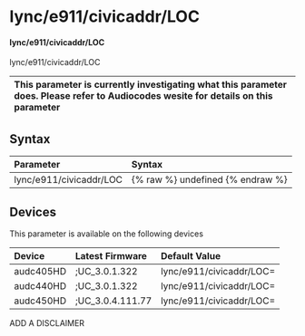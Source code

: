 ﻿---
description: lync/e911/civicaddr/LOC
search: false
---

# lync/e911/civicaddr/LOC

#### lync/e911/civicaddr/LOC

lync/e911/civicaddr/LOC


| This parameter is currently investigating what this parameter does. Please refer to Audiocodes wesite for details on this parameter | 
| :--- |

## Syntax
| Parameter | Syntax |
| :--- | :--- |
|lync/e911/civicaddr/LOC | {% raw %} undefined {% endraw %}|

## Devices
This parameter is available on the following devices

| Device | Latest Firmware | Default Value |
|:---|:---|:---|
| audc405HD | ;UC_3.0.1.322 | lync/e911/civicaddr/LOC= 
| audc440HD | ;UC_3.0.1.322 | lync/e911/civicaddr/LOC= 
| audc450HD | ;UC_3.0.4.111.77 | lync/e911/civicaddr/LOC= 

ADD A DISCLAIMER
